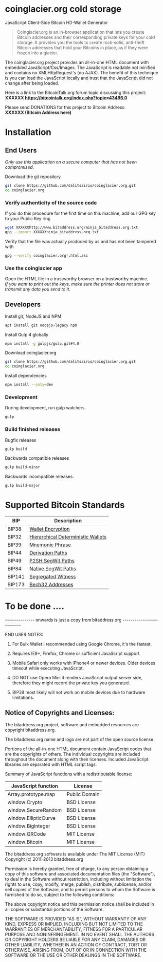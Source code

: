 # coinglacier.org cold storage
JavaScript Client-Side Bitcoin HD-Wallet Generator

> Coinglacier.org is an in-browser application that lets you create Bitcoin addresses and their corresponding
> private keys for your cold storage. It provides you the tools to create rock-solid, anti-theft Bitcoin
> addresses that hold your Bitcoins in place, as if they were frozen into a glacier.

The coinglacier.org project provides an all-in-one HTML document with embedded
JavaScript/Css/Images. The JavaScript is readable not minified and contains no
XMLHttpRequest's (no AJAX). The benefit of this technique is you can load the 
JavaScript locally and trust that the JavaScript did not change after being 
loaded. 

Here is a link to the BitcoinTalk.org forum topic discussing this project:<br />
**XXXXXX https://bitcointalk.org/index.php?topic=43496.0**

Please send DONATIONS for this project to Bitcoin Address:<br />
**XXXXXX (Bitcoin Address here)**

# Installation
## End Users

*Only use this application on a secure computer that has not been compromised.*

Download the git repository
```sh
git clone https://github.com/dalitsairio/coinglacier.org.git
cd coinglacier.org
```
### Verify authenticity of the source code
If you do this procedure for the first time on this machine, add our GPG key to your Public Key ring
```sh
wget XXXXXXhttp://www.bitaddress.org/ninja_bitaddress.org.txt
gpg --import XXXXXXninja_bitaddress.org.txt
```

Verify that the file was actually produced by us and has not been tampered with
```sh
gpg --verify coinglacier.org*.html.asc
```
### Use the coinglacier app
Open the HTML file in a trustworthy browser on a trustworthy machine.<br />
*If you want to print out the keys, make sure the printer does not store or transmit any data you send to it.*

## Developers

Install git, NodeJS and NPM
```sh
apt install git nodejs-legacy npm
```

Install Gulp 4 globally
```sh
npm install -g gulpjs/gulp.git#4.0
```

Download coinglacier.org
```sh
git clone https://github.com/dalitsairio/coinglacier.org.git
cd coinglacier.org
```

Install dependencies
```sh
npm install --only=dev
```
### Development
During development, run gulp watchers.
```sh
gulp
```
### Build finished releases
Bugfix releases
```sh
gulp build
```
Backwards compatible releases
```sh
gulp build-minor
```
Backwards incompatible releases:
```sh
gulp build-major
```
# Supported Bitcoin Standards
| BIP | Description |
| ------ | ------ |
| BIP38 | [Wallet Encryption][BIP38] |
| BIP32 | [Hierarchical Deterministic Wallets][BIP32] |
| BIP39 | [Mnemonic Phrase][BIP39] |
| BIP44 | [Derivation Paths][BIP44] |
| BIP49 | [P2SH SegWit Paths][BIP49] |
| BIP84 | [Native SegWit Paths][BIP84] |
| BIP141 | [Segregated Witness][BIP141] |
| BIP173 | [Bech32 Addresses][BIP173] |

   [BIP38]: <https://github.com/bitcoin/bips/blob/master/bip-0038.mediawiki>
   [BIP32]: <https://github.com/bitcoin/bips/blob/master/bip-0032.mediawiki>
   [BIP39]: <https://github.com/bitcoin/bips/blob/master/bip-0039.mediawiki>
   [BIP44]: <https://github.com/bitcoin/bips/blob/master/bip-0044.mediawiki>
   [BIP49]: <https://github.com/bitcoin/bips/blob/master/bip-0049.mediawiki>
   [BIP84]: <https://github.com/bitcoin/bips/blob/master/bip-0084.mediawiki>
   [BIP141]: <https://github.com/bitcoin/bips/blob/master/bip-0141.mediawiki>
   [BIP173]: <https://github.com/bitcoin/bips/blob/master/bip-0173.mediawiki>


# To be done ....
--------------- onwards is just a copy from bitaddress.org -------------------------- 

END USER NOTES:

 1) For Bulk Wallet I recommended using Google Chrome, it's the fastest.

 2) Requires IE9+, Firefox, Chrome or sufficient JavaScript support.

 3) Mobile Safari only works with iPhone4 or newer devices.
    Older devices timeout while executing JavaScript.

 4) DO NOT use Opera Mini it renders JavaScript output server side, therefore
    they might record the private key you generated.

 5) BIP38 most likely will not work on mobile devices due to hardware limitations.


Notice of Copyrights and Licenses:
---------------------------------------
The bitaddress.org project, software and embedded resources are
copyright bitaddress.org.

The bitaddress.org name and logo are not part of the open source
license.

Portions of the all-in-one HTML document contain JavaScript codes that
are the copyrights of others. The individual copyrights are included
throughout the document along with their licenses. Included JavaScript
libraries are separated with HTML script tags.

Summary of JavaScript functions with a redistributable license:

JavaScript function	|	License
-------------------	|	--------------
Array.prototype.map	|	Public Domain
window.Crypto | BSD License
window.SecureRandom	| BSD License
window.EllipticCurve	|	BSD License
window.BigInteger |	BSD License
window.QRCode | MIT License
window.Bitcoin | MIT License

The bitaddress.org software is available under The MIT License (MIT)
Copyright (c) 2011-2013 bitaddress.org

Permission is hereby granted, free of charge, to any person obtaining
a copy of this software and associated documentation files (the
"Software"), to deal in the Software without restriction, including
without limitation the rights to use, copy, modify, merge, publish,
distribute, sublicense, and/or sell copies of the Software, and to
permit persons to whom the Software is furnished to do so, subject to
the following conditions:

The above copyright notice and this permission notice shall be
included in all copies or substantial portions of the Software.

THE SOFTWARE IS PROVIDED "AS IS", WITHOUT WARRANTY OF ANY KIND,
EXPRESS OR IMPLIED, INCLUDING BUT NOT LIMITED TO THE WARRANTIES OF
MERCHANTABILITY, FITNESS FOR A PARTICULAR PURPOSE AND
NONINFRINGEMENT. IN NO EVENT SHALL THE AUTHORS OR COPYRIGHT HOLDERS BE
LIABLE FOR ANY CLAIM, DAMAGES OR OTHER LIABILITY, WHETHER IN AN ACTION
OF CONTRACT, TORT OR OTHERWISE, ARISING FROM, OUT OF OR IN CONNECTION
WITH THE SOFTWARE OR THE USE OR OTHER DEALINGS IN THE SOFTWARE.
